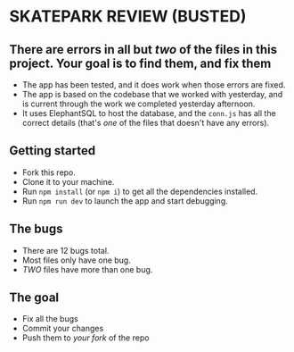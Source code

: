 # SKATEPARK REVIEW (BUSTED)

## There are errors in all but _two_ of the files in this project. Your goal is to find them, and fix them

- The app has been tested, and it does work when those errors are fixed.
- The app is based on the codebase that we worked with yesterday, and is current through the work we completed yesterday afternoon.
- It uses ElephantSQL to host the database, and the `conn.js` has all the correct details (that's _one_ of the files that doesn't have any errors).

## Getting started

- Fork this repo.
- Clone it to your machine.
- Run `npm install` (or `npm i`) to get all the dependencies installed.
- Run `npm run dev` to launch the app and start debugging.

## The bugs

- There are 12 bugs total.
- Most files only have one bug.
- _TWO_ files have more than one bug.

## The goal

- Fix all the bugs
- Commit your changes
- Push them to _your fork_ of the repo
